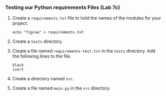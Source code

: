### Testing our Python requirements Files (Lab 7c)

1. Create a `requirements.txt` file to hold the names of the modules for your project.

    `echo "figcow" > requirements.txt`

1. Create a `tests` directory.

1. Create a file named `requirements-test.txt` in the `tests` directory. Add the following lines to the file.

    `black`   
    `isort`

1. Create a directory named `src`.

1. Create a file named `main.py` in the `src` directory.


